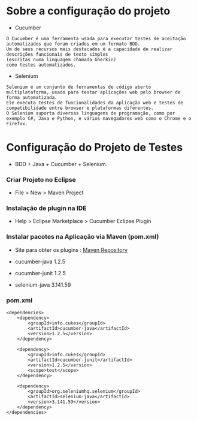 # Sobre a configuração do projeto
* Cucumber
```
O Cucumber é uma ferramenta usada para executar testes de aceitação automatizados que foram criados em um formato BDD. 
Um de seus recursos mais destacados é a capacidade de realizar descrições funcionais de texto simples 
(escritas numa linguagem chamada Gherkin) 
como testes automatizados.
```
* Selenium 
```
Selenium é um conjunto de ferramentas de código aberto multiplataforma, usado para testar aplicações web pelo browser de forma automatizada. 
Ele executa testes de funcionalidades da aplicação web e testes de compatibilidade entre browser e plataformas diferentes. 
O Selenium suporta diversas linguagens de programação, como por exemplo C#, Java e Python, e vários navegadores web como o Chrome e o Firefox.
```

# Configuração do Projeto de Testes
* BDD + Java + Cucumber + Selenium.

### Criar Projeto no Eclipse
* File > New > Maven Project

### Instalação de plugin na IDE
* Help > Eclipse Marketplace > Cucumber Eclipse Plugin

### Instalar pacotes na Aplicação via Maven (pom.xml)

* Site para obter os plugins : [Maven Repository](https://mvnrepository.com)

* cucumber-java 1.2.5

* cucumber-junit 1.2.5

* selenium-java 3.141.59

### pom.xml
```
<dependencies>
	<dependency>
		<groupId>info.cukes</groupId>
		<artifactId>cucumber-java</artifactId>
		<version>1.2.5</version>
	</dependency>

	<dependency>
		<groupId>info.cukes</groupId>
		<artifactId>cucumber-junit</artifactId>
		<version>1.2.5</version>
		<scope>test</scope>
	</dependency>
	
	<dependency>
		<groupId>org.seleniumhq.selenium</groupId>
		<artifactId>selenium-java</artifactId>
		<version>3.141.59</version>
	</dependency>
</dependencies>
```
